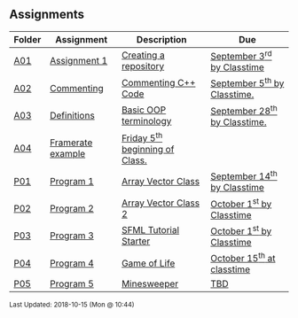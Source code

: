 ## Assignments
| Folder | Assignment | Description | Due|
 | ------------|------------|------------|------------|
 | [A01](/Users/griffin/Code/Courses/2143-Object-Oriented-Programming/tree/master/Assignments/A01) | [ Assignment 1 ](/Users/griffin/Code/Courses/2143-Object-Oriented-Programming/tree/master/Assignments/A01) | [ Creating a repository](/Users/griffin/Code/Courses/2143-Object-Oriented-Programming/tree/master/Assignments/A01) | [September 3<sup>rd</sup> by Classtime](/Users/griffin/Code/Courses/2143-Object-Oriented-Programming/tree/master/Assignments/A01) |
 | [A02](/Users/griffin/Code/Courses/2143-Object-Oriented-Programming/tree/master/Assignments/A02) | [ Commenting ](/Users/griffin/Code/Courses/2143-Object-Oriented-Programming/tree/master/Assignments/A02) | [ Commenting C++ Code](/Users/griffin/Code/Courses/2143-Object-Oriented-Programming/tree/master/Assignments/A02) | [September 5<sup>th</sup> by Classtime.](/Users/griffin/Code/Courses/2143-Object-Oriented-Programming/tree/master/Assignments/A02) |
 | [A03](/Users/griffin/Code/Courses/2143-Object-Oriented-Programming/tree/master/Assignments/A03) | [ Definitions ](/Users/griffin/Code/Courses/2143-Object-Oriented-Programming/tree/master/Assignments/A03) | [ Basic OOP terminology](/Users/griffin/Code/Courses/2143-Object-Oriented-Programming/tree/master/Assignments/A03) | [September 28<sup>th</sup> by Classtime.](/Users/griffin/Code/Courses/2143-Object-Oriented-Programming/tree/master/Assignments/A03) |
 | [A04](/Users/griffin/Code/Courses/2143-Object-Oriented-Programming/tree/master/Assignments/A04) | [ Framerate example](/Users/griffin/Code/Courses/2143-Object-Oriented-Programming/tree/master/Assignments/A04) | [Friday 5<sup>th</sup> beginning of Class.](/Users/griffin/Code/Courses/2143-Object-Oriented-Programming/tree/master/Assignments/A04) |
 | [P01](/Users/griffin/Code/Courses/2143-Object-Oriented-Programming/tree/master/Assignments/P01) | [ Program 1 ](/Users/griffin/Code/Courses/2143-Object-Oriented-Programming/tree/master/Assignments/P01) | [ Array Vector Class](/Users/griffin/Code/Courses/2143-Object-Oriented-Programming/tree/master/Assignments/P01) | [September 14<sup>th</sup> by Classtime](/Users/griffin/Code/Courses/2143-Object-Oriented-Programming/tree/master/Assignments/P01) |
 | [P02](/Users/griffin/Code/Courses/2143-Object-Oriented-Programming/tree/master/Assignments/P02) | [ Program 2 ](/Users/griffin/Code/Courses/2143-Object-Oriented-Programming/tree/master/Assignments/P02) | [ Array Vector Class 2](/Users/griffin/Code/Courses/2143-Object-Oriented-Programming/tree/master/Assignments/P02) | [October 1<sup>st</sup> by Classtime](/Users/griffin/Code/Courses/2143-Object-Oriented-Programming/tree/master/Assignments/P02) |
 | [P03](/Users/griffin/Code/Courses/2143-Object-Oriented-Programming/tree/master/Assignments/P03) | [ Program 3 ](/Users/griffin/Code/Courses/2143-Object-Oriented-Programming/tree/master/Assignments/P03) | [ SFML Tutorial Starter](/Users/griffin/Code/Courses/2143-Object-Oriented-Programming/tree/master/Assignments/P03) | [October 1<sup>st</sup> by Classtime](/Users/griffin/Code/Courses/2143-Object-Oriented-Programming/tree/master/Assignments/P03) |
 | [P04](/Users/griffin/Code/Courses/2143-Object-Oriented-Programming/tree/master/Assignments/P04) | [ Program 4 ](/Users/griffin/Code/Courses/2143-Object-Oriented-Programming/tree/master/Assignments/P04) | [ Game of Life](/Users/griffin/Code/Courses/2143-Object-Oriented-Programming/tree/master/Assignments/P04) | [October 15<sup>th</sup> at classtime](/Users/griffin/Code/Courses/2143-Object-Oriented-Programming/tree/master/Assignments/P04) |
 | [P05](/Users/griffin/Code/Courses/2143-Object-Oriented-Programming/tree/master/Assignments/P05) | [ Program 5 ](/Users/griffin/Code/Courses/2143-Object-Oriented-Programming/tree/master/Assignments/P05) | [ Minesweeper](/Users/griffin/Code/Courses/2143-Object-Oriented-Programming/tree/master/Assignments/P05) | [TBD](/Users/griffin/Code/Courses/2143-Object-Oriented-Programming/tree/master/Assignments/P05) |

<sup>Last Updated: 2018-10-15 (Mon @ 10:44)</sup>